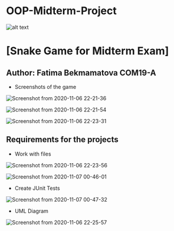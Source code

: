 # OOP-Midterm-Project

![alt text](https://upload.wikimedia.org/wikipedia/en/0/07/Ala-Too_International_University_Seal.png)

# [Snake Game for Midterm Exam]

## Author: Fatima Bekmamatova COM19-A

* Screenshots of the game

![Screenshot from 2020-11-06 22-21-36](https://user-images.githubusercontent.com/57977808/98402966-5ea33380-2092-11eb-8d84-7633b27de591.png)

![Screenshot from 2020-11-06 22-21-54](https://user-images.githubusercontent.com/57977808/98403001-6cf14f80-2092-11eb-9250-073f4eee4cda.png)

![Screenshot from 2020-11-06 22-23-31](https://user-images.githubusercontent.com/57977808/98403017-75e22100-2092-11eb-8da5-acb450b3207c.png)

## Requirements for the projects
* Work with files

![Screenshot from 2020-11-06 22-23-56](https://user-images.githubusercontent.com/57977808/98403050-85fa0080-2092-11eb-9742-44eb79f23b54.png)

![Screenshot from 2020-11-07 00-46-01](https://user-images.githubusercontent.com/57977808/98403246-df622f80-2092-11eb-8000-aba240f31bf6.png)

* Create JUnit Tests

![Screenshot from 2020-11-07 00-47-32](https://user-images.githubusercontent.com/57977808/98403275-eb4df180-2092-11eb-8f03-0e837a13dd54.png)

* UML Diagram

![Screenshot from 2020-11-06 22-25-57](https://user-images.githubusercontent.com/57977808/98403300-f3a62c80-2092-11eb-914a-138aed403567.png)
